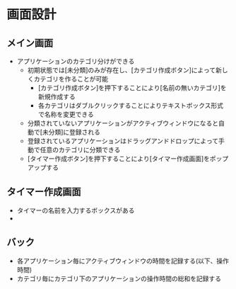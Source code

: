 # 画面設計
## メイン画面
- アプリケーションのカテゴリ分けができる
  - 初期状態では[未分類]のみが存在し、[カテゴリ作成ボタン]によって新しくカテゴリを作ることが可能
    - [カテゴリ作成ボタン]を押下することにより[名前の無いカテゴリ]を新規作成する
    - 各カテゴリはダブルクリックすることによりテキストボックス形式で名称を変更できる
  - 分類されていないアプリケーションがアクティブウィンドウになると自動で[未分類]に登録される
  - 登録されているアプリケーションはドラッグアンドドロップによって手動で任意のカテゴリに分類できる
  - [タイマー作成ボタン]を押下することにより[タイマー作成画面]をポップアップする
## タイマー作成画面
- タイマーの名前を入力するボックスがある
- 



## バック
- 各アプリケーション毎にアクティブウィンドウの時間を記録する(以下、操作時間)
- カテゴリ毎にカテゴリ下のアプリケーションの操作時間の総和を記録する